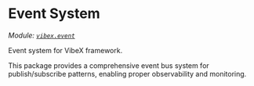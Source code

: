 # Event System

*Module: [`vibex.event`](https://github.com/dustland/vibex/blob/main/src/vibex/event.py)*

Event system for VibeX framework.

This package provides a comprehensive event bus system for publish/subscribe
patterns, enabling proper observability and monitoring.

